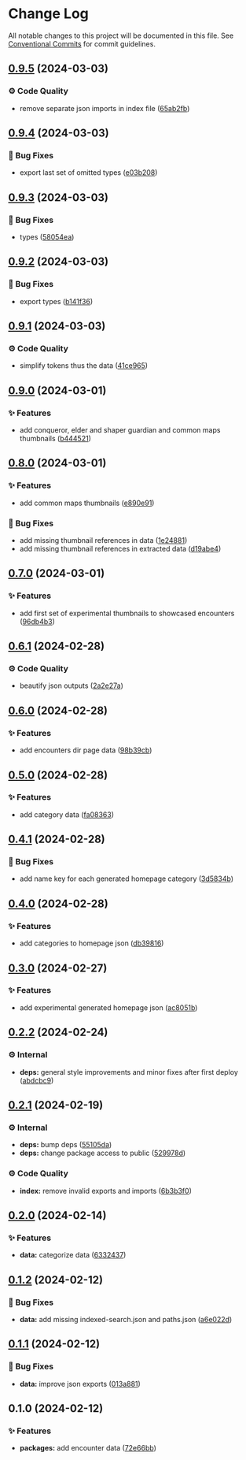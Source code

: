 # Change Log

All notable changes to this project will be documented in this file.
See [Conventional Commits](https://conventionalcommits.org) for commit guidelines.

## [0.9.5](https://github.com/exile-watch/nucleus/compare/@exile-watch/encounter-data@0.9.4...@exile-watch/encounter-data@0.9.5) (2024-03-03)


### ⚙️ Code Quality

* remove separate json imports in index file ([65ab2fb](https://github.com/exile-watch/nucleus/commit/65ab2fbfd1dba93a533224c4b0414e17ee4f855a))



## [0.9.4](https://github.com/exile-watch/nucleus/compare/@exile-watch/encounter-data@0.9.3...@exile-watch/encounter-data@0.9.4) (2024-03-03)


### 🐞 Bug Fixes

* export last set of omitted types ([e03b208](https://github.com/exile-watch/nucleus/commit/e03b2081f43913bf3537019ca76ca9bb03cc9028))



## [0.9.3](https://github.com/exile-watch/nucleus/compare/@exile-watch/encounter-data@0.9.2...@exile-watch/encounter-data@0.9.3) (2024-03-03)


### 🐞 Bug Fixes

* types ([58054ea](https://github.com/exile-watch/nucleus/commit/58054eaa98f63c6c9537d363fb6246568782f3ed))



## [0.9.2](https://github.com/exile-watch/nucleus/compare/@exile-watch/encounter-data@0.9.1...@exile-watch/encounter-data@0.9.2) (2024-03-03)


### 🐞 Bug Fixes

* export types ([b141f36](https://github.com/exile-watch/nucleus/commit/b141f36851f018475238d3a2fa91346794d98e94))



## [0.9.1](https://github.com/exile-watch/nucleus/compare/@exile-watch/encounter-data@0.9.0...@exile-watch/encounter-data@0.9.1) (2024-03-03)


### ⚙️ Code Quality

* simplify tokens thus the data ([41ce965](https://github.com/exile-watch/nucleus/commit/41ce965694a8bf735ad0ac7d70adef7df8878c75))



## [0.9.0](https://github.com/exile-watch/nucleus/compare/@exile-watch/encounter-data@0.8.0...@exile-watch/encounter-data@0.9.0) (2024-03-01)


### ✨ Features

* add conqueror, elder and shaper guardian and common maps thumbnails ([b444521](https://github.com/exile-watch/nucleus/commit/b444521862fdde821da7d3766519fda41655beed))



## [0.8.0](https://github.com/exile-watch/nucleus/compare/@exile-watch/encounter-data@0.7.0...@exile-watch/encounter-data@0.8.0) (2024-03-01)


### ✨ Features

* add common maps thumbnails ([e890e91](https://github.com/exile-watch/nucleus/commit/e890e91da9d303fc11fd5d3927037c02691c4f53))


### 🐞 Bug Fixes

* add missing thumbnail references in data ([1e24881](https://github.com/exile-watch/nucleus/commit/1e24881fc938479a076a655d1a2573ab4e3fc61d))
* add missing thumbnail references in extracted data ([d19abe4](https://github.com/exile-watch/nucleus/commit/d19abe496ad455c14811605b59e601a9e936a2dc))



## [0.7.0](https://github.com/exile-watch/nucleus/compare/@exile-watch/encounter-data@0.6.1...@exile-watch/encounter-data@0.7.0) (2024-03-01)


### ✨ Features

* add first set of experimental thumbnails to showcased encounters ([96db4b3](https://github.com/exile-watch/nucleus/commit/96db4b3a6f61cf2c7f2891b13faa7d5535157f13))



## [0.6.1](https://github.com/exile-watch/nucleus/compare/@exile-watch/encounter-data@0.6.0...@exile-watch/encounter-data@0.6.1) (2024-02-28)


### ⚙️ Code Quality

* beautify json outputs ([2a2e27a](https://github.com/exile-watch/nucleus/commit/2a2e27aebab8f7293a1d0c52259be82f9f2b32ad))



## [0.6.0](https://github.com/exile-watch/nucleus/compare/@exile-watch/encounter-data@0.5.0...@exile-watch/encounter-data@0.6.0) (2024-02-28)


### ✨ Features

* add encounters dir page data ([98b39cb](https://github.com/exile-watch/nucleus/commit/98b39cb95657dffe7e6e1d873f8db55eb45c1a90))



## [0.5.0](https://github.com/exile-watch/nucleus/compare/@exile-watch/encounter-data@0.4.1...@exile-watch/encounter-data@0.5.0) (2024-02-28)


### ✨ Features

* add category data ([fa08363](https://github.com/exile-watch/nucleus/commit/fa08363235f4a665f5c48da21c36788356057032))



## [0.4.1](https://github.com/exile-watch/nucleus/compare/@exile-watch/encounter-data@0.4.0...@exile-watch/encounter-data@0.4.1) (2024-02-28)


### 🐞 Bug Fixes

* add name key for each generated homepage category ([3d5834b](https://github.com/exile-watch/nucleus/commit/3d5834b806b064cf34fd8b1454c36ac7dfb38956))



## [0.4.0](https://github.com/exile-watch/nucleus/compare/@exile-watch/encounter-data@0.3.0...@exile-watch/encounter-data@0.4.0) (2024-02-28)


### ✨ Features

* add categories to homepage json ([db39816](https://github.com/exile-watch/nucleus/commit/db39816322c284f6a28f1423aa837067adc36271))



## [0.3.0](https://github.com/exile-watch/nucleus/compare/@exile-watch/encounter-data@0.2.2...@exile-watch/encounter-data@0.3.0) (2024-02-27)


### ✨ Features

* add experimental generated homepage json ([ac8051b](https://github.com/exile-watch/nucleus/commit/ac8051b6586e8b283549e05573298b5c3378b2e6))



## [0.2.2](https://github.com/exile-watch/nucleus/compare/@exile-watch/encounter-data@0.2.1...@exile-watch/encounter-data@0.2.2) (2024-02-24)


### ⚙️ Internal

* **deps:** general style improvements and minor fixes after first deploy ([abdcbc9](https://github.com/exile-watch/nucleus/commit/abdcbc9c24d89283ea98f846b6502167c07c4251))



## [0.2.1](https://github.com/exile-watch/splinters/compare/@exile-watch/encounter-data@0.2.0...@exile-watch/encounter-data@0.2.1) (2024-02-19)


### ⚙️ Internal

* **deps:** bump deps ([55105da](https://github.com/exile-watch/splinters/commit/55105da46a19104ba3f4f64f5112d05f56bffc2c))
* **deps:** change package access to public ([529978d](https://github.com/exile-watch/splinters/commit/529978d94cb0c0d62f18209662e3ae9ecd1516e2))


### ⚙️ Code Quality

* **index:** remove invalid exports and imports ([6b3b3f0](https://github.com/exile-watch/splinters/commit/6b3b3f080c6cf824e711acaf9047ff5db51cbf02))



## [0.2.0](https://github.com/exile-watch/splinters/compare/@exile-watch/encounter-data@0.1.2...@exile-watch/encounter-data@0.2.0) (2024-02-14)


### ✨ Features

* **data:** categorize data ([6332437](https://github.com/exile-watch/splinters/commit/63324373ae24003c659892b1e5dbcc798894e246))



## [0.1.2](https://github.com/exile-watch/splinters/compare/@exile-watch/encounter-data@0.1.1...@exile-watch/encounter-data@0.1.2) (2024-02-12)


### 🐞 Bug Fixes

* **data:** add missing indexed-search.json and paths.json ([a6e022d](https://github.com/exile-watch/splinters/commit/a6e022d3ec172784d91b2cc7f703d07adb705f83))



## [0.1.1](https://github.com/exile-watch/splinters/compare/@exile-watch/encounter-data@0.1.0...@exile-watch/encounter-data@0.1.1) (2024-02-12)


### 🐞 Bug Fixes

* **data:** improve json exports ([013a881](https://github.com/exile-watch/splinters/commit/013a881876180ac25be6c9780ecc44b28a823d98))



## 0.1.0 (2024-02-12)


### ✨ Features

* **packages:** add encounter data ([72e66bb](https://github.com/exile-watch/splinters/commit/72e66bb5c853d9f3865c78d66b69befe66559b5f))
